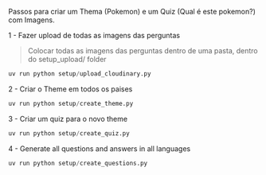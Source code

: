 Passos para criar um Thema (Pokemon) e um Quiz (Qual é este pokemon?) com Imagens.





1 - Fazer upload de todas as imagens das perguntas
>Colocar todas as imagens das perguntas dentro de uma pasta, dentro do setup_upload/ folder
```python 
uv run python setup/upload_cloudinary.py
```

2 - Criar o Theme em todos os paises
```python
uv run python setup/create_theme.py
```

3 - Criar um quiz para o novo theme
```python
uv run python setup/create_quiz.py
```

4 - Generate all questions and answers in all languages
```python
uv run python setup/create_questions.py
